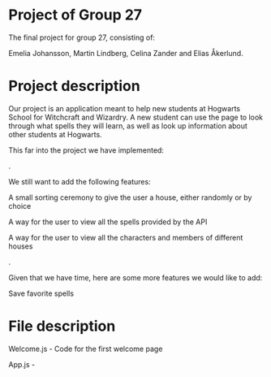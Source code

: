 # Project of Group 27

The final project for group 27, consisting of:

Emelia Johansson, Martin Lindberg, Celina Zander and Elias Åkerlund.


# Project description

Our project is an application meant to help new students at Hogwarts School for Witchcraft and Wizardry. A new student can use the page to look through what spells they will learn, as well as look up information about other students at Hogwarts.

This far into the project we have implemented:

.

We still want to add the following features:

A small sorting ceremony to give the user a house, either randomly or by choice

A way for the user to view all the spells provided by the API

A way for the user to view all the characters and members of different houses
  
.

Given that we have time, here are some more features we would like to add:

Save favorite spells
   
  
# File description

Welcome.js - Code for the first welcome page

App.js - 
